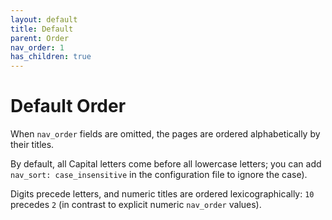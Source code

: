 ```yaml
---
layout: default
title: Default
parent: Order
nav_order: 1
has_children: true
---
```


# Default Order

When `nav_order` fields are omitted, the pages are ordered alphabetically by their titles.

By default, all Capital letters come before all lowercase letters; you can add `nav_sort: case_insensitive` in the configuration file to ignore the case).

Digits precede letters, and numeric titles are ordered lexicographically: `10` precedes `2` (in contrast to explicit numeric `nav_order` values).
